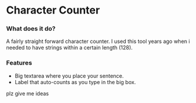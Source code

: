 # Character Counter

### What does it do?
A fairly straight forward character counter.
I used this tool years ago when i needed to have strings within a certain length (128).

### Features
* Big textarea where you place your sentence.
* Label that auto-counts as you type in the big box.

plz give me ideas
